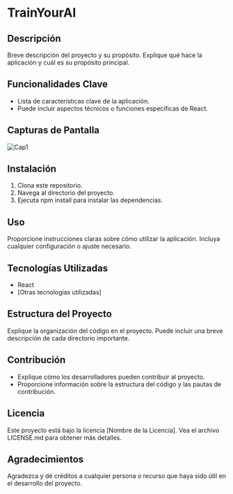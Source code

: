 # TrainYourAI

## Descripción
Breve descripción del proyecto y su propósito. Explique qué hace la aplicación y cuál es su propósito principal.

## Funcionalidades Clave
- Lista de características clave de la aplicación.
- Puede incluir aspectos técnicos o funciones específicas de React.

## Capturas de Pantalla
![Cap1](https://github.com/LozanoJohan/train-your-ai-hackaton/blob/main/CAPTURE.png?raw=true)

## Instalación
1. Clona este repositorio.
2. Navega al directorio del proyecto.
3. Ejecuta npm install para instalar las dependencias.

## Uso
Proporcione instrucciones claras sobre cómo utilizar la aplicación. Incluya cualquier configuración o ajuste necesario.

## Tecnologías Utilizadas
- React
- [Otras tecnologías utilizadas]

## Estructura del Proyecto
Explique la organización del código en el proyecto. Puede incluir una breve descripción de cada directorio importante.

## Contribución
- Explique cómo los desarrolladores pueden contribuir al proyecto.
- Proporcione información sobre la estructura del código y las pautas de contribución.

## Licencia
Este proyecto está bajo la licencia [Nombre de la Licencia]. Vea el archivo LICENSE.md para obtener más detalles.

## Agradecimientos
Agradezca y dé créditos a cualquier persona o recurso que haya sido útil en el desarrollo del proyecto.

